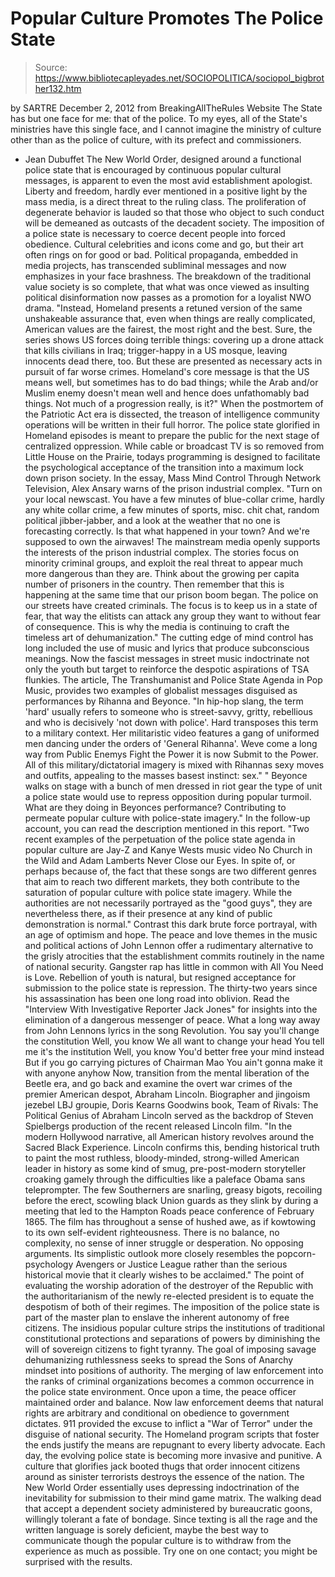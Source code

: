 # Popular Culture Promotes The Police State

> Source: https://www.bibliotecapleyades.net/SOCIOPOLITICA/sociopol_bigbrother132.htm

by
SARTRE
December 2, 2012
from
BreakingAllTheRules Website
The State has but one face for me: that of the
police.
To my eyes, all of the State's ministries have
this single face,
and I cannot imagine the ministry of culture
other than as the police of culture,
with its prefect and commissioners.
- Jean Dubuffet
The
New World Order, designed around a
functional police state that is encouraged by continuous popular
cultural messages, is apparent to even the most avid establishment
apologist.
Liberty and freedom, hardly ever mentioned in a
positive light by the mass media, is a direct threat to the ruling
class. The proliferation of degenerate behavior is lauded so that those
who object to such conduct will be demeaned as outcasts of the decadent
society. The imposition of a police state is necessary to coerce decent
people into forced obedience.
Cultural celebrities and icons come and go, but their
art often rings on for good or bad.
Political propaganda, embedded in media projects, has
transcended subliminal messages and now emphasizes in your face
brashness. The breakdown of the traditional value society is so
complete, that what was once viewed as insulting political
disinformation now passes as a promotion for a loyalist NWO drama.
"Instead, Homeland presents a retuned version of
the same unshakeable assurance that, even when things are really
complicated, American values are the fairest, the most right and the
best.
Sure, the series shows US forces doing terrible things:
covering up a drone attack that kills civilians in Iraq;
trigger-happy in a US mosque, leaving innocents dead there, too.
But these are presented as necessary acts in
pursuit of far worse crimes. Homeland's core message is that the US
means well, but sometimes has to do bad things; while the Arab
and/or Muslim enemy doesn't mean well and hence does unfathomably
bad things.
Not much of a progression really, is it?"
When the postmortem of the Patriotic Act era is
dissected, the treason of intelligence community operations will be
written in their full horror.
The police state glorified in Homeland
episodes is meant to prepare the public for the next stage of
centralized oppression. While cable or broadcast TV is so removed from
Little House on the Prairie, todays programming is designed to
facilitate the psychological acceptance of the transition into a maximum
lock down prison society.
In the essay,
Mass Mind Control Through
Network Television,
Alex Ansary warns of the prison industrial complex.
"Turn on your local newscast. You have a few
minutes of blue-collar crime, hardly any white collar crime, a
few minutes of sports, misc. chit chat, random political
jibber-jabber, and a look at the weather that no one is
forecasting correctly.
Is that what happened in your town? And
we're supposed to own the airwaves!
The mainstream media openly
supports the interests of the prison industrial complex. The
stories focus on minority criminal groups, and exploit the real
threat to appear much more dangerous than they are. Think about
the growing per capita number of prisoners in the country.
Then
remember that this is happening at the same time that our prison
boom began.
The police on our streets have created criminals.
The focus is to keep us in a state of fear, that way the
elitists can attack any group they want to without fear of
consequence. This is why the media is continuing to craft the
timeless art of dehumanization."
The cutting edge of mind control has long
included the use of music and lyrics that produce subconscious
meanings. Now the fascist messages in street music indoctrinate not
only the youth but target to reinforce the despotic aspirations of
TSA flunkies.
The article,
The
Transhumanist and Police State Agenda in Pop Music,
provides two examples of globalist messages disguised as
performances by Rihanna and Beyonce.
"In hip-hop slang, the term 'hard'
usually refers to someone who is street-savvy, gritty,
rebellious and who is decisively 'not down with police'.
Hard transposes this term to a military context.
Her
militaristic video features a gang of uniformed men dancing
under the orders of 'General Rihanna'. Weve come a long way
from Public Enemys Fight the Power
it is now Submit to the
Power.
All of this military/dictatorial imagery is mixed
with Rihannas sexy moves and outfits, appealing to the
masses basest instinct: sex."
"
Beyonce
walks on stage with a bunch of men dressed in riot gear
the type of
unit a police state would use to repress opposition during popular
turmoil.
What are they doing in Beyonces performance? Contributing
to permeate popular culture with police-state imagery."
In the follow-up account, you can read the description mentioned in this
report.
"Two recent examples of the perpetuation of the police state agenda
in popular culture are Jay-Z and
Kanye Wests
music video No Church in the Wild and Adam Lamberts Never Close our
Eyes.
In spite of, or perhaps
because of, the fact that these songs are two different genres that
aim to reach two different markets, they both contribute to the
saturation of popular culture with police state imagery.
While the
authorities are not necessarily portrayed as the "good guys", they
are nevertheless there, as if their presence at any kind of public
demonstration is normal."
Contrast this dark brute force portrayal, with an age of optimism and
hope.
The peace and love themes in the music and political actions of
John Lennon offer a rudimentary alternative to the grisly atrocities
that the establishment commits routinely in the name of national
security.
Gangster rap has little in common with
All You Need
is Love.
Rebellion of youth is natural,
but resigned acceptance for submission to the police state is
repression. The thirty-two years since his assassination has been one
long road into oblivion.
Read the "Interview With Investigative Reporter
Jack Jones"
for insights into the elimination of a dangerous messenger of peace.
What
a long way away from John Lennons lyrics in the song
Revolution.
You say you'll change the constitution
Well, you know
We all want to change your head
You tell me it's the institution
Well, you know
You'd better free your mind instead
But if you go carrying pictures of Chairman Mao
You ain't gonna make it with anyone anyhow
Now, transition from the mental liberation of the
Beetle era, and go back and examine the overt war crimes of the premier
American despot, Abraham Lincoln.
Biographer and jingoism jezebel LBJ
groupie, Doris Kearns Goodwins book,
Team of
Rivals: The Political Genius of Abraham Lincoln
served as the backdrop of Steven Spielbergs production of the recent
released
Lincoln
film.
"In the modern Hollywood
narrative, all American history revolves around the Sacred Black
Experience. Lincoln confirms this, bending historical truth to paint the
most ruthless, bloody-minded, strong-willed American leader in history
as some kind of smug, pre-post-modern storyteller croaking gamely
through the difficulties like a paleface Obama sans teleprompter.
The
few Southerners are snarling, greasy bigots, recoiling before the erect,
scowling black Union guards as they slink by during a meeting that led
to the Hampton Roads peace conference of February 1865.
The film has throughout a
sense of hushed awe, as if kowtowing to its own self-evident
righteousness.
There is no balance, no complexity, no sense of inner
struggle or desperation. No opposing arguments. Its simplistic outlook
more closely resembles the popcorn-psychology Avengers or Justice League
rather than the serious historical movie that it clearly wishes to be
acclaimed."
The point of evaluating the worship adoration of the
destroyer of the Republic with the authoritarianism of the newly
re-elected president is to equate the despotism of both of their
regimes.
The imposition of the police state is part of the master plan
to enslave the
inherent
autonomy of free citizens.
The insidious popular culture strips the institutions
of traditional constitutional protections and separations of powers by
diminishing the will of sovereign citizens to fight tyranny. The goal of
imposing savage dehumanizing ruthlessness seeks to spread the
Sons of Anarchy
mindset into positions of authority. The merging of law enforcement into
the ranks of criminal organizations becomes a common occurrence in the
police state environment.
Once upon a time, the peace
officer maintained order and balance. Now law enforcement deems that natural
rights are arbitrary and conditional on obedience to government dictates.
911 provided the excuse to inflict a "War
of Terror" under the
disguise of national security.
The Homeland program scripts
that foster the ends justify the means are repugnant to every liberty
advocate. Each day, the evolving police state is becoming more invasive
and punitive.
A culture that glorifies jack
booted thugs that order innocent citizens around as sinister terrorists
destroys the essence of the nation. The New World Order essentially uses
depressing indoctrination of the inevitability for submission to their mind
game matrix.
The walking dead that accept a
dependent society administered by bureaucratic goons, willingly tolerant a
fate of bondage. Since texting is all the rage and the written language is
sorely deficient, maybe the best way to communicate though the popular
culture is to withdraw from the experience as much as possible.
Try one on
one contact; you might be surprised with the results.
